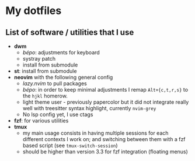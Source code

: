 # My dotfiles

## List of software / utilities that I use

- **dwm**
    + _bépo_: adjustments for keyboard
    + systray patch
    + install from submodule
- **st**: install from submodule
- **neovim** with the following general config
    + _lazy.nvim_ to pull packages
    + _bépo_: in order to keep minimal adjustments I remap `Alt+{c,t,r,s}` to the `hjkl` homerow.
    + light theme user - previously papercolor but it did not integrate really well with treesitter syntax highlight, currently `nvim-grey`
    + No lsp config yet, I use ctags
- **fzf**: for various utilities
- **tmux**
    + my main usage consists in having multiple sessions for each different contexts I work on; and switching between them with a fzf based script (see `tmux-switch-session`)
    + should be higher than version 3.3 for fzf integration (floating menus)
